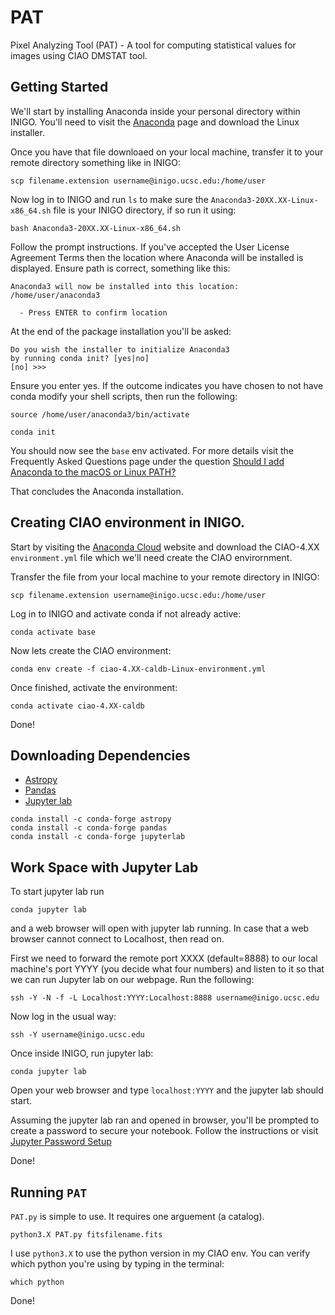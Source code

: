 # PAT
Pixel Analyzing Tool (PAT) - A tool for computing statistical values for images using CIAO DMSTAT tool.

## Getting Started 
We'll start by installing Anaconda inside your personal directory within INIGO. You'll need to visit the [Anaconda](https://www.anaconda.com/products/individual#linux) page and download the Linux installer. 

Once you have that file downloaed on your local machine, transfer it to your remote directory something like in INIGO:

```
scp filename.extension username@inigo.ucsc.edu:/home/user
```

Now log in to INIGO and run `ls` to make sure the `Anaconda3-20XX.XX-Linux-x86_64.sh` file is your INIGO directory, if so run it using:

```
bash Anaconda3-20XX.XX-Linux-x86_64.sh
```

Follow the prompt instructions. If you've accepted the User License Agreement Terms then the location where Anaconda will be installed is displayed. Ensure path is correct, something like this:

```
Anaconda3 will now be installed into this location:
/home/user/anaconda3

  - Press ENTER to confirm location
```
At the end of the package installation you'll be asked:

```
Do you wish the installer to initialize Anaconda3
by running conda init? [yes|no]
[no] >>>
```
Ensure you enter yes. If the outcome indicates you have chosen to not have conda modify your shell scripts, then run the following:

```
source /home/user/anaconda3/bin/activate
```

```
conda init
``` 

You should now see the `base` env activated. For more details visit the Frequently Asked Questions page under the question [Should I add Anaconda to the macOS or Linux PATH?](https://docs.anaconda.com/anaconda/user-guide/faq/#:~:text=During%20installation%2C%20you%20will%20be,your%20shell%20scripts%20at%20all.)

That concludes the Anaconda installation. 

## Creating CIAO environment in INIGO.

Start by visiting the [Anaconda Cloud](https://anaconda.org/CXC/ciao-4.12-caldb-Linux/files) website and download the CIAO-4.XX `environment.yml` file which we'll need create the CIAO envirornment. 

Transfer the file from your local machine to your remote directory in INIGO:

```
scp filename.extension username@inigo.ucsc.edu:/home/user
```

Log in to INIGO and activate conda if not already active:

```
conda activate base
```

Now lets create the CIAO environment:

```
conda env create -f ciao-4.XX-caldb-Linux-environment.yml
```

Once finished, activate the environment:

```
conda activate ciao-4.XX-caldb
``` 

Done!

## Downloading Dependencies

   * [Astropy](https://anaconda.org/conda-forge/astropy)
   * [Pandas](https://anaconda.org/conda-forge/pandas)
   * [Jupyter lab](https://jupyterlab.readthedocs.io/en/stable/getting_started/installation.html) 

```
conda install -c conda-forge astropy
conda install -c conda-forge pandas
conda install -c conda-forge jupyterlab
```
## Work Space with Jupyter Lab

To start jupyter lab run 
```
conda jupyter lab
``` 

and a web browser will open with jupyter lab running. In case that a web browser cannot connect to Localhost, then read on.

First we need to forward the remote port XXXX (default=8888) to our local machine's port YYYY (you decide what four numbers) and listen to it so that we can run Jupyter lab on our webpage. Run the following:

```
ssh -Y -N -f -L Localhost:YYYY:Localhost:8888 username@inigo.ucsc.edu
```

Now log in the usual way:

```
ssh -Y username@inigo.ucsc.edu
```
Once inside INIGO, run jupyter lab:

```
conda jupyter lab
```

Open your web browser and type `localhost:YYYY` and the jupyter lab should start. 

Assuming the jupyter lab ran and opened in browser, you'll be prompted to create a password to secure your notebook. Follow the instructions or visit [Jupyter Password Setup](https://jupyter-notebook.readthedocs.io/en/stable/public_server.html)

Done!

## Running `PAT`

`PAT.py` is simple to use. It requires one arguement (a catalog). 

```
python3.X PAT.py fitsfilename.fits
```

I use `python3.X` to use the python version in my CIAO env. You can verify which python you're using by typing in the terminal:

```
which python
```

Done!
